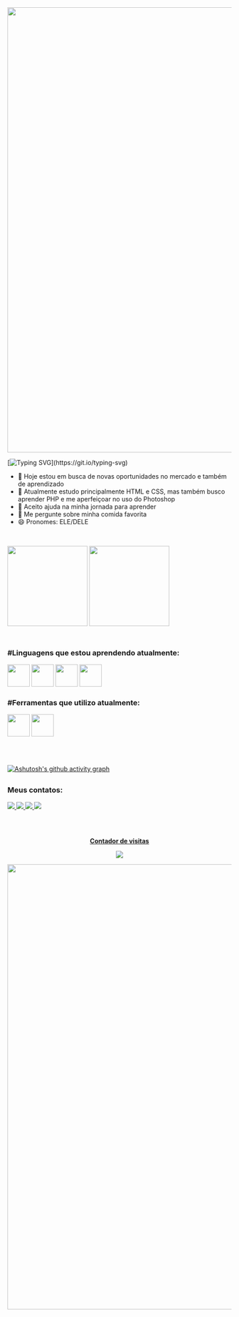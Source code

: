 <img width=1000 src = 'https://capsule-render.vercel.app/api?type=waving&height=250&color=0:0194DD,100:050F2C&text=Seja%20bem%20vindo!&section=header&reversal=false&textBg=false&fontColor=ffffff&animation=twinkling&descAlign=84&descAlignY=86'>

[![Typing SVG](https://readme-typing-svg.demolab.com?font=Comic+Sans&weight=500&size=30&pause=1000&color=0194DD&center=true&vCenter=true&random=false&width=1000&lines=Ol%C3%A1%2C+eu+sou+Ismael+Pereira!)](https://git.io/typing-svg)

- 🔭 Hoje estou em busca de novas oportunidades no mercado e também de aprendizado
- 🌱 Atualmente estudo principalmente HTML e CSS, mas também busco aprender PHP e me aperfeiçoar no uso do Photoshop
- 🤔 Aceito ajuda na minha jornada para aprender
- 💬 Me pergunte sobre minha comida favorita
- 😄 Pronomes: ELE/DELE

##
<br>
 <div width=1000>
   <img  height="180em" src="https://github-readme-stats.vercel.app/api?username=ismapereira&show_icons=true&theme=transparent&hide_border=false&title_color=0194DD&icon_color=0194DD&text_color=ffffff">
   <img height="180em" src="https://github-readme-stats.vercel.app/api/top-langs/?username=ismapereira&layout=compact&theme=transparent&hide_border=false&title_color=0194DD&text_color=ffffff">
 </div>

<br>

##


### #Linguagens que estou aprendendo atualmente:
<div>
  <img height="50em" src="https://cdn.jsdelivr.net/gh/devicons/devicon@latest/icons/html5/html5-original.svg" />
  <img height="50em" src="https://cdn.jsdelivr.net/gh/devicons/devicon@latest/icons/css3/css3-original.svg" />
  <img height="50em" src="https://cdn.jsdelivr.net/gh/devicons/devicon@latest/icons/php/php-original.svg" />
  <img height="50em" src="https://cdn.jsdelivr.net/gh/devicons/devicon@latest/icons/mysql/mysql-original-wordmark.svg" />

</div>

### #Ferramentas que utilizo atualmente:
<div>
  <img height="50em" src="https://cdn.jsdelivr.net/gh/devicons/devicon@latest/icons/photoshop/photoshop-original.svg" />
  <img height="50em" src="https://cdn.jsdelivr.net/gh/devicons/devicon@latest/icons/vscode/vscode-original.svg" />
</div>          
 
##
<br>

[![Ashutosh's github activity graph](https://github-readme-activity-graph.vercel.app/graph?username=ismapereira&theme=react-dark&radius=10&color=ffffff&line=0194DD)](https://github.com/ashutosh00710/github-readme-activity-graph)

##
### Meus contatos:

<div>
 <a href="mailto:ismaelpf15@gmail.com"><img src="https://img.shields.io/badge/Gmail-D14836?style=for-the-badge&logo=gmail&logoColor=white"> 
 <a href="https://www.instagram.com/_ismapereira/"><img src="https://img.shields.io/badge/Instagram-E4405F?style=for-the-badge&logo=instagram&logoColor=white"> 
 <a href="https://www.linkedin.com/in/ismael-pereira-feitosa-ba2aa91a9/"><img src="https://img.shields.io/badge/LinkedIn-0077B5?style=for-the-badge&logo=linkedin&logoColor=white"> 
 <a href="https://wa.me/5575991129432?text=Ol%C3%A1,%20eu%20gostaria%20de%20contratar%20os%20servi%C3%A7os%20de%20Front-End"><img src="https://img.shields.io/badge/WhatsApp-25D366?style=for-the-badge&logo=whatsapp&logoColor=white"> 
</div>

##
<div align="center">
 <br><p align="center"><b>Contador de visitas</b></p>
 <img align="center" src="https://profile-counter.glitch.me/ismapereira/count.svg"></p>
</div>
 
 
<img width=1000 src = 'https://capsule-render.vercel.app/api?type=waving&height=250&color=0:050F2C,100:0194DD&section=footer&reversal=false&textBg=false&fontColor=ffffff&animation=twinkling&descAlign=84&descAlignY=86'>
